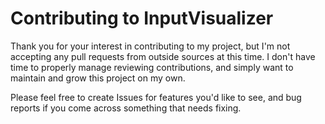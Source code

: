﻿# Contributing to InputVisualizer

Thank you for your interest in contributing to my project, but I'm not accepting any pull requests from outside sources at this time.
I don't have time to properly manage reviewing contributions, and simply want to maintain and grow this project on my own.

Please feel free to create Issues for features you'd like to see, and bug reports if you come across something that needs fixing.